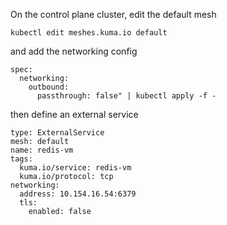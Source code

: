 
On the control plane cluster, edit the default mesh

```
kubectl edit meshes.kuma.io default
```

and add the networking config 

```
spec:
  networking:
    outbound:
      passthrough: false" | kubectl apply -f -
```

then define an external service

```
type: ExternalService
mesh: default
name: redis-vm
tags:
  kuma.io/service: redis-vm
  kuma.io/protocol: tcp
networking:
  address: 10.154.16.54:6379
  tls:
    enabled: false
```